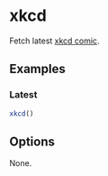 # xkcd

Fetch latest [xkcd comic](https://xkcd.com/).

## Examples

### Latest

```ts
xkcd()
```

## Options

None.

